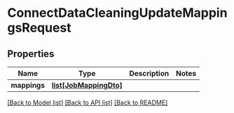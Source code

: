 # ConnectDataCleaningUpdateMappingsRequest

## Properties
Name | Type | Description | Notes
------------ | ------------- | ------------- | -------------
**mappings** | [**list[JobMappingDto]**](JobMappingDto.md) |  | 

[[Back to Model list]](../README.md#documentation-for-models) [[Back to API list]](../README.md#documentation-for-api-endpoints) [[Back to README]](../README.md)

